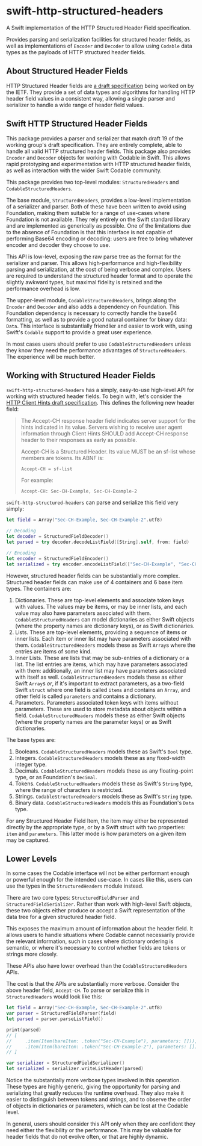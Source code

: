 # swift-http-structured-headers

A Swift implementation of the HTTP Structured Header Field specification.

Provides parsing and serialization facilities for structured header fields, as well as implementations of `Encoder` and `Decoder` to allow using `Codable` data types as the payloads of HTTP structured header fields.

## About Structured Header Fields

HTTP Structured Header fields are [a draft specification](https://tools.ietf.org/html/draft-ietf-httpbis-header-structure-19) being worked on by the IETF. They provide a set of data types and algorithms for handling HTTP header field values in a consistent way, allowing a single parser and serializer to handle a wide range of header field values.

## Swift HTTP Structured Header Fields

This package provides a parser and serializer that match draft 19 of the working group's draft specification. They are entirely complete, able to handle all valid HTTP structured header fields. This package also provides `Encoder` and `Decoder` objects for working with Codable in Swift. This allows rapid prototyping and experimentation with HTTP structured header fields, as well as interaction with the wider Swift Codable community.

This package provides two top-level modules: `StructuredHeaders` and `CodableStructuredHeaders`.

The base module, `StructuredHeaders`, provides a low-level implementation of a serializer and parser. Both of these have been written to avoid using Foundation, making them suitable for a range of use-cases where Foundation is not available. They rely entirely on the Swift standard library and are implemented as generically as possible. One of the limitations due to the absence of Foundation is that this interface is not capable of performing Base64 encoding or decoding: users are free to bring whatever encoder and decoder they choose to use.

This API is low-level, exposing the raw parse tree as the format for the serializer and parser. This allows high-performance and high-flexibility parsing and serialization, at the cost of being verbose and complex. Users are required to understand the structured header format and to operate the slightly awkward types, but maximal fidelity is retained and the performance overhead is low.

The upper-level module, `CodableStructuredHeaders`, brings along the `Encoder` and `Decoder` and also adds a dependency on Foundation. This Foundation dependency is necessary to correctly handle the base64 formatting, as well as to provide a good natural container for binary data: `Data`. This interface is substantially friendlier and easier to work with, using Swift's `Codable` support to provide a great user experience.

In most cases users should prefer to use `CodableStructuredHeaders` unless they know they need the performance advantages of  `StructuredHeaders`. The experience will be much better.

## Working with Structured Header Fields

`swift-http-structured-headers` has a simply, easy-to-use high-level API for working with structured header fields. To begin with, let's consider the [HTTP Client Hints draft specification](https://tools.ietf.org/html/draft-ietf-httpbis-client-hints-15). This defines the following new header field:

>    The Accept-CH response header field indicates server support for the hints indicated in its value.  Servers wishing to receive user agent information through Client Hints SHOULD add Accept-CH response header to their responses as early as possible.
>
> Accept-CH is a Structured Header. Its value MUST be an sf-list whose members are tokens. Its ABNF is:
>
>     Accept-CH = sf-list
>
> For example:
>
>     Accept-CH: Sec-CH-Example, Sec-CH-Example-2

`swift-http-structured-headers` can parse and serialize this field very simply:

```swift
let field = Array("Sec-CH-Example, Sec-CH-Example-2".utf8)

// Decoding
let decoder = StructuredFieldDecoder()
let parsed = try decoder.decodeListField([String].self, from: field)

// Encoding
let encoder = StructuredFieldEncoder()
let serialized = try encoder.encodeListField(["Sec-CH-Example", "Sec-CH-Example-2"])
```

However, structured header fields can be substantially more complex. Structured header fields can make use of 4 containers and 6 base item types. The containers are:

1. Dictionaries. These are top-level elements and associate token keys with values. The values may be items, or may be inner lists, and each value may also have parameters associated with them. `CodableStructuredHeaders` can model dictionaries as either Swift objects (where the property names are dictionary keys), or as Swift dictionaries.
2. Lists. These are top-level elements, providing a sequence of items or inner lists. Each item or inner list may have parameters associated with them. `CodableStructuredHeaders` models these as Swift `Array`s where the entries are items of some kind.
3. Inner Lists. These are lists that may be sub-entries of a dictionary or a list. The list entries are items, which may have parameters associated with them: additionally, an inner list may have parameters associated with itself as well. `CodableStructuredHeaders` models these as either Swift `Array`s _or_, if it's important to extract parameters, as a two-field Swift `struct` where one field is called `items` and contains an `Array`, and other field is called `parameters` and contains a dictionary.
4. Parameters. Parameters associated token keys with items without parameters. These are used to store metadata about objects within a field. `CodableStructuredHeaders` models these as either Swift objects (where the property names are the parameter keys) or as Swift dictionaries.

The base types are:

1. Booleans. `CodableStructuredHeaders` models these as Swift's `Bool` type.
2. Integers. `CodableStructuredHeaders` models these as any fixed-width integer type.
3. Decimals. `CodableStructuredHeaders` models these as any floating-point type, or as Foundation's `Decimal`.
4. Tokens. `CodableStructuredHeaders` models these as Swift's `String` type, where the range of characters is restricted.
5. Strings. `CodableStructuredHeaders` models these as Swift's `String` type.
6. Binary data. `CodableStructuredHeaders` models this as Foundation's `Data` type.

For any Structured Header Field Item, the item may either be represented directly by the appropriate type, or by a Swift struct with two properties: `item` and `parameters`. This latter mode is how parameters on a given item may be captured.

## Lower Levels

In some cases the Codable interface will not be either performant enough or powerful enough for the intended use-case. In cases like this, users can use the types in the `StructuredHeaders` module instead.

There are two core types: `StructuredFieldParser` and `StructuredFieldSerializer`. Rather than work with high-level Swift objects, these two objects either produce or accept a Swift representation of the data tree for a given structured header field.

This exposes the maximum amount of information about the header field. It allows users to handle situations where Codable cannot necessarily provide the relevant information, such in cases where dictionary ordering is semantic, or where it's necessary to control whether fields are tokens or strings more closely.

These APIs also have lower overhead than the `CodableStructuredHeaders` APIs.

The cost is that the APIs are substantially more verbose. Consider the above header field, `Accept-CH`. To parse or serialize this in `StructuredHeaders` would look like this:

```swift
let field = Array("Sec-CH-Example, Sec-CH-Example-2".utf8)
var parser = StructuredFieldParser(field)
let parsed = parser.parseListField()

print(parsed)
// [
//     .item(Item(bareItem: .token("Sec-CH-Example"), parameters: [])),
//     .item(Item(bareItem: .token("Sec-CH-Example-2"), parameters: [])),
// ]

var serializer = StructuredFieldSerializer()
let serialized = serializer.writeListHeader(parsed)
```

Notice the substantially more verbose types involved in this operation. These types are highly generic, giving the opportunity for parsing and serializing that greatly reduces the runtime overhead. They also make it easier to distinguish between tokens and strings, and to observe the order of objects in dictionaries or parameters, which can be lost at the Codable level.

In general, users should consider this API only when they are confident they need either the flexibility or the performance. This may be valuable for header fields that do not evolve often, or that are highly dynamic.
